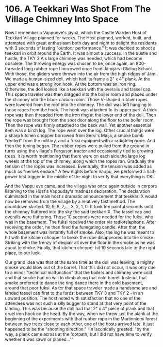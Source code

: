 


    
# 106. A Teekkari Was Shot From The Village Chimney Into Space

Now I remember a Vappueve's jäynä, which the Castle Warden Host of Teekkari Village planned for weeks. The Host planned, worked, built, and attempted with great enthusiasm both day and night to delight the residents with 3 seconds of lasting "outdoor performance." It was decided to shoot a teekkari in orbit around the Earth. It was almost a success. In the bustle and hustle, the TKY 3 A's large chimney was needed, which had become obsolete. The throwing energy was chosen to be, once again, an 800-threaded long rubber rope I borrowed once from Jämijärvi Gliding School. With those, the gliders were thrown into the air from the high ridges of Jämi. We made a human-sized doll, which had its frame a 2" x 4" plank. At the upper end was a strong iron hook. At the bottom was an iron ring. Otherwise, the doll looked like a teekkari with the overalls and tassel cap. This space traveler was then dragged into the boiler room and placed under the chimney into the black carbon room. Those V-shaped rubber ropes were lowered from the roof into the chimney. The doll was left hanging to those ropes from the hook. The hook was attached to its upper part. A thick rope was then threaded from the iron ring at the lower end of the doll. Then the rope was brought from the soot door along the floor to the boiler room. Then the rope was firmly attached to the back wall. Yet another essential item was a birch log. The rope went over the log. Other crucial things were a sharp kitchen chopper borrowed from Servi's Maija, a smoke bomb "rented" from the military, and a fuksi equipped with a radiotelephone. And then the tuning began. The rubber ropes were pulled from the ground in turns using the village's Ferguson tractor and occasionally tied to growing trees. It is worth mentioning that there were on each side the large log wheels at the top of the chimney, along which the ropes ran. Gradually the tension of the ropes was increased. Eventually, the tension was added as much as "nerves endure." A few nights before Vappu, we performed a half-power test trigger in the middle of the night to verify that everything is OK.

And the Vappu eve came, and the village was once again outside in corpore listening to the Host's Vappuday's madness declaration. The declaration culminated in the main host's dramatic announcement that teekkari X would now be removed from the village by a relatively fast method. The countdown started. 10, 9, 8, 7,..., 3, 2, 1, 0. It took ten painful seconds until the chimney fluttered into the sky the said teekkari X. The tassel cap and overalls were fluttering. Those 10 seconds were needed for the fuksi, who was in the basement. The fuksi received the order via radiotelephone. After receiving the order, he then fired the fumigating candle. After that, the whole basement was instantly full of smoke. Also, the log he was meant to hit with the kitchen chopper to break the rope disappeared into the smoke. Striking with the frenzy of despair all over the floor in the smoke as he was about to choke. Finally, that kitchen chopper hit 10 seconds late to the right place, to our luck.

Our grand idea was that at the same time as the doll was leaving, a mighty smoke would blow out of the barrel. That this did not occur, it was only due to a minor "technical malfunction" that the boilers and chimney were cold and that smoke had no will to climb along that cold barrel. Instead, that smoke preferred to dance the ring dance there in the cold basement, around that poor fuksi. As for that space traveler made a handsome arc and landed tassel cap first to the forest between TKY 3 and TKY 2 - in an upward position. The host noted with satisfaction that no one of the attendees was not such a silly bugger to stand at that very point of the landing. This was because the doll had that 2" x 4" piece of plank and that cruel iron hook on the head. By the way, when we threw just the plank at the beginning of the experiments with that rubber rope in the Martinniemi forest between two trees close to each other, one of the hosts arrived late. It just happened to be the "shooting direction." He laconically greeted: "by the way, a plank came across at the footpath, but I did not have time to verify whether it was sawn or planed...""
